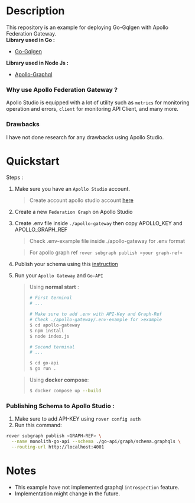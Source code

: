 # Description
This repository is an example for deploying Go-Gqlgen with Apollo Federation Gateway.\
**Library used in Go :**
- [Go-Gqlgen](https://gqlgen.com/)

**Library used in Node Js :**
- [Apollo-Graphql](https://www.apollographql.com/)

### Why use Apollo Federation Gateway ?

Apollo Studio is equipped with a lot of utility such as `metrics` for monitoring operation and errors, `client` for monitoring API Client, and many more.

### Drawbacks
I have not done research for any drawbacks using Apollo Studio. 

# Quickstart
Steps :
1. Make sure you have an `Apollo Studio` account.
   > Create account apollo studio account [here](https://studio.apollographql.com/)
2. Create a new `Federation Graph` on Apollo Studio
3. Create .env file inside `./apollo-gateway` then copy APOLLO_KEY and APOLLO_GRAPH_REF
    > Check .env-example file inside ./apollo-gateway for .env format

    > For apollo graph ref `rover subgraph publish <your graph-ref>`
4. Publish your schema using this [instruction](#Publishing)
5. Run your `Apollo Gateway` and `Go-API`

    > Using **normal start** :
    >```bash
    ># First terminal
    ># ...
    >
    ># Make sure to add .env with API-Key and Graph-Ref
    ># Check ./apollo-gateway/.env-example for >example
    >$ cd apollo-gateway
    >$ npm install
    >$ node index.js
    >
    ># Second terminal
    ># ...
    >
    >$ cd go-api
    >$ go run .
    >```

    >Using **docker compose**:
    >```bash
    >$ docker compose up --build
    >```

### Publishing Schema to Apollo Studio : <a id="Publishing"></a>
1. Make sure to add API-KEY using `rover config auth`
2. Run this command:
```bash
rover subgraph publish <GRAPH-REF> \
  --name monolith-go-api --schema ./go-api/graph/schema.graphqls \
  --routing-url http://localhost:4001
```

# Notes
- This example have not implemented graphql `introspection` feature.
- Implementation might change in the future.